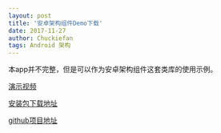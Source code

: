 ```yaml
---
layout: post
title: '安卓架构组件Demo下载'
date: 2017-11-27
author: Chuckiefan
tags: Android 架构
---
```



本app并不完整，但是可以作为安卓架构组件这套类库的使用示例。

[演示视频](http://v.youku.com/v_show/id_XMzE4NzM2MDcyOA==.html)

[安装包下载地址](https://www.pgyer.com/MOVIE_DEMO)

[github项目地址](https://github.com/chuckiefan/MovieDemo)



